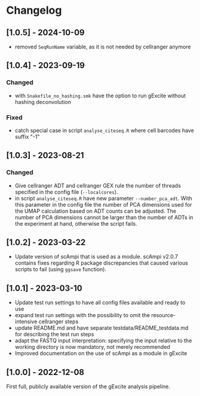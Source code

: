 # Changelog


## [1.0.5] - 2024-10-09 
- removed `SeqRunName` variable, as it is not needed by cellranger anymore

## [1.0.4] - 2023-09-19

### Changed
- with `Snakefile_no_hashing.smk` have the option to run gExcite without hashing deconvolution

### Fixed
- catch special case in script `analyse_citeseq.R` where cell barcodes have suffix "-1"

## [1.0.3] - 2023-08-21

### Changed
- Give cellranger ADT and cellranger GEX rule the number of threads specified in the config file (`--localcores`).
- in script `analyse_citeseq.R` have new parameter `--number_pca_adt`. With this parameter in the config file the number of PCA dimensions used for the UMAP calculation based on ADT counts can be adjusted. The number of PCA dimensions cannot be larger than the number of ADTs in the experiment at hand, otherwise the script fails.

## [1.0.2] - 2023-03-22
- Update version of scAmpi that is used as a module. scAmpi v2.0.7 contains fixes regarding R package discrepancies that caused various scripts to fail (using `ggsave` function).

## [1.0.1] - 2023-03-10
- Update test run settings to have all config files available and ready to use
- expand test run settings with the possibility to omit the resource-intensive cellranger steps
- update README.md and have separate testdata/README_testdata.md for describing the test run steps
- adapt the FASTQ input interpretation: specifying the input relative to the working directory is now mandatory, not merely recommended
- Improved documentation on the use of scAmpi as a module in gExcite

## [1.0.0] - 2022-12-08

First full, publicly available version of the gExcite analysis pipeline.


